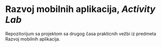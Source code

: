 # Razvoj mobilnih aplikacija, *Activity Lab*

Repozitorijum sa projektom sa drugog časa prakticnih vežbi iz predmeta Razvoj mobilnih aplikacija.